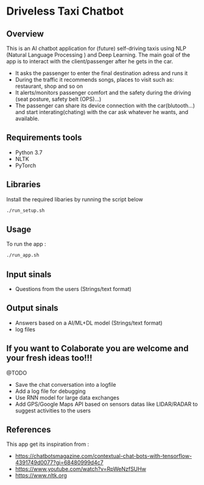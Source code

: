 # Driveless Taxi Chatbot 

## Overview

This is an AI chatbot application for (future) self-driving taxis using NLP (Natural Language Processing ) and Deep Learning.
The main goal of the app is to interact with the client/passenger after he gets in the car.
- It asks the passenger to enter the final destination adress and runs it
- During the traffic it recommends songs, places to visit such as: restaurant, shop and so on
- It alerts/monitors passenger comfort and the safety during the driving (seat posture, safety belt (OPS)...)
- The passenger can share its device connection with the car(blutooth...) and start interating(chating) with the car ask whatever he wants, and available.  

## Requirements tools  
- Python 3.7
- NLTK 
- PyTorch 

## Libraries

Install the required libaries by running the script below 
```bash
./run_setup.sh
```

## Usage 

To run the app :

```bash
./run_app.sh
```

## Input sinals
- Questions from the users (Strings/text format)

## Output sinals
- Answers based on a AI/ML+DL model (Strings/text format)
- log files

## If you want to Colaborate you are welcome and your fresh ideas too!!!
@TODO
- Save the chat conversation into a logfile
- Add a log file for debugging
- Use RNN model for large data exchanges
- Add GPS/Google Maps API based on sensors datas like LIDAR/RADAR to suggest activities to the users 


## References

This app get its inspiration from : 

- https://chatbotsmagazine.com/contextual-chat-bots-with-tensorflow-4391749d0077?gi=68480999d4c7 
- https://www.youtube.com/watch?v=RpWeNzfSUHw
- https://www.nltk.org

